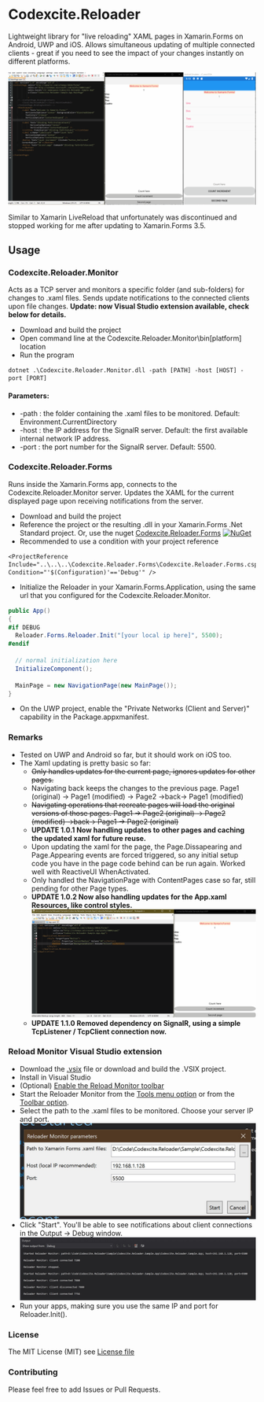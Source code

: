 # Codexcite.Reloader

Lightweight library for "live reloading" XAML pages in Xamarin.Forms on Android, UWP and iOS.
Allows simultaneous updating of multiple connected clients - great if you need to see the impact of your changes instantly on different platforms.

![Sample GIF](Extra/Screenshots/simultaneous_xaml_example.gif?raw=true)

Similar to Xamarin LiveReload that unfortunately was discontinued and stopped working for me after updating to Xamarin.Forms 3.5.

## Usage

### Codexcite.Reloader.Monitor 

Acts as a TCP server and monitors a specific folder (and sub-folders) for changes to .xaml files. Sends update notifications to the connected clients upon file changes. 
__Update: now Visual Studio extension available, check below for details.__
* Download and build the project
* Open command line at the Codexcite.Reloader.Monitor\bin\[platform] location
* Run the program
```
dotnet .\Codexcite.Reloader.Monitor.dll -path [PATH] -host [HOST] -port [PORT]
```
#### Parameters:
* -path : the folder containing the .xaml files to be monitored. Default: Environment.CurrentDirectory
* -host : the IP address for the SignalR server. Default: the first available internal network IP address.
* -port : the port number for the SignalR server. Default: 5500.

### Codexcite.Reloader.Forms

Runs inside the Xamarin.Forms app, connects to the Codexcite.Reloader.Monitor server. Updates the XAML for the current displayed page upon receiving notifications from the server.

* Download and build the project
* Reference the project or the resulting .dll in your Xamarin.Forms .Net Standard project. Or, use the nuget [Codexcite.Reloader.Forms](http://www.nuget.org/packages/Codexcite.Reloader.Forms) [![NuGet](https://img.shields.io/nuget/v/Codexcite.Reloader.Forms.svg?label=NuGet)](https://www.nuget.org/packages/Codexcite.Reloader.Forms) 
* Recommended to use a condition with your project reference
```
<ProjectReference Include="..\..\..\Codexcite.Reloader.Forms\Codexcite.Reloader.Forms.csproj" Condition="'$(Configuration)'=='Debug'" />
```
* Initialize the Reloader in your Xamarin.Forms.Application, using the same url that you configured for the Codexcite.Reloader.Monitor.
```csharp
public App()
{
#if DEBUG
  Reloader.Forms.Reloader.Init("[your local ip here]", 5500);
#endif

  // normal initialization here
  InitializeComponent();

  MainPage = new NavigationPage(new MainPage());
}
```
* On the UWP project, enable the "Private Networks (Client and Server)" capability in the Package.appxmanifest. 

### Remarks
* Tested on UWP and Android so far, but it should work on iOS too.
* The Xaml updating is pretty basic so far:
  * ~~Only handles updates for the current page, ignores updates for other pages.~~
  * Navigating back keeps the changes to the previous page. Page1 (original) -> Page1 (modified) -> Page2 ->back-> Page1 (modified)
  * ~~Navigating operations that recreate pages will load the original versions of those pages. Page1 -> Page2 (original) -> Page2 (modified) ->back-> Page1 -> Page2 (original)~~
  * __UPDATE 1.0.1 Now handling updates to other pages and caching the updated xaml for future reuse.__
  * Upon updating the xaml for the page, the Page.Dissapearing and Page.Appearing events are forced triggered, so any initial setup code you have in the page code behind can be run again. Worked well with ReactiveUI WhenActivated.
  * Only handled the NavigationPage with ContentPages case so far, still pending for other Page types.
  * __UPDATE 1.0.2 Now also handling updates for the App.xaml Resources, like control styles.__
  ![Sample GIF](Extra/Screenshots/app.xaml_example.gif?raw=true)
  * __UPDATE 1.1.0 Removed dependency on SignalR, using a simple TcpListener / TcpClient connection now.__

### Reload Monitor Visual Studio extension
* Download the [.vsix](Extra/VSIX/Codexcite.Reloader.Monitor.VSIX.vsix?raw=true) file or download and build the .VSIX project.
* Install in Visual Studio
* (Optional) [Enable the Reload Monitor toolbar](Extra/Screenshots/VS_enable_toolbar.jpg?raw=true)
* Start the Reloader Monitor from the [Tools menu option](Extra/Screenshots/VS_tools_menu.jpg?raw=true) or from the [Toolbar option](Extra/Screenshots/VS_toolbar_button.jpg?raw=true).
* Select the path to the .xaml files to be monitored. Choose your server IP and port. 
![Start dialog](Extra/Screenshots/VS_start_dialog.jpg?raw=true)
* Click "Start". You'll be able to see notifications about client connections in the Output -> Debug window. 
![Output window](Extra/Screenshots/VS_output_window.jpg?raw=true)
* Run your apps, making sure you use the same IP and port for Reloader.Init().

### License
The MIT License (MIT) see [License file](LICENSE)

### Contributing

Please feel free to add Issues or Pull Requests.
